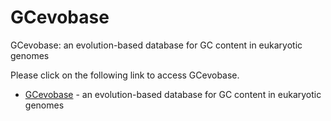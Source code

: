 # GCevobase
GCevobase: an evolution-based database for GC content in eukaryotic genomes



Please click on the following link to access GCevobase.

* [GCevobase](http://ec2-52-25-17-30.us-west-2.compute.amazonaws.com/GCevobase/) - an evolution-based database for GC content in eukaryotic genomes


